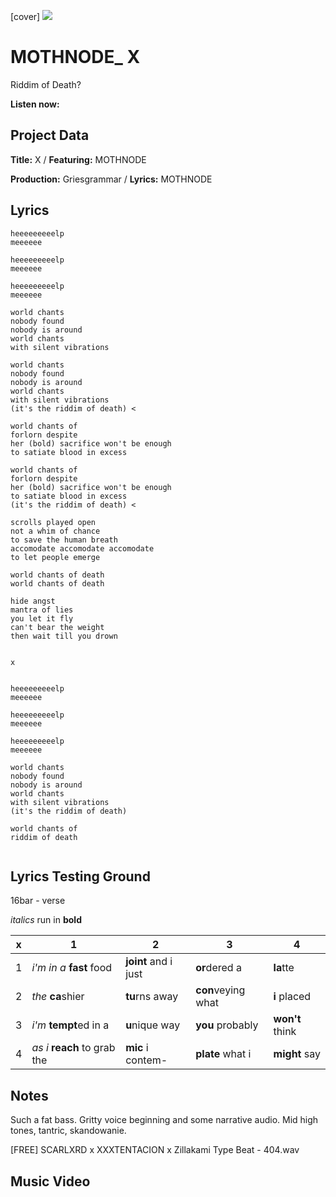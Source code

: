 [cover] ![](57175019_319474918741616_8502199518755923887_n.jpg)

# MOTHNODE_ X

Riddim of Death?

**Listen now:** 

## Project Data

**Title:** X / **Featuring:** MOTHNODE

**Production:** Griesgrammar / **Lyrics:** MOTHNODE

## Lyrics

```
heeeeeeeeelp
meeeeee

heeeeeeeeelp
meeeeee

heeeeeeeeelp
meeeeee

world chants
nobody found
nobody is around
world chants
with silent vibrations

world chants
nobody found
nobody is around
world chants
with silent vibrations
(it's the riddim of death) <

world chants of
forlorn despite
her (bold) sacrifice won't be enough
to satiate blood in excess 

world chants of
forlorn despite
her (bold) sacrifice won't be enough
to satiate blood in excess 
(it's the riddim of death) <

scrolls played open 
not a whim of chance
to save the human breath
accomodate accomodate accomodate
to let people emerge

world chants of death
world chants of death

hide angst
mantra of lies
you let it fly
can't bear the weight
then wait till you drown


x


heeeeeeeeelp
meeeeee

heeeeeeeeelp
meeeeee

heeeeeeeeelp
meeeeee

world chants
nobody found
nobody is around
world chants
with silent vibrations
(it's the riddim of death)

world chants of
riddim of death


```

## Lyrics Testing Ground

16bar - verse

*italics* run in
**bold**

| x | 1 | 2 | 3 | 4 |
|---|---|---|---|---|
| 1 | *i'm in a* **fast** food | **joint** and i just  | **or**dered a  | **la**tte  |
| 2 | *the* **ca**shier | **tu**rns away  |  **con**veying what |  **i** placed |
| 3 | *i'm* **tempt**ed in a | **u**nique way  |  **you** probably |  **won't** think |
| 4 | *as i* **reach** to grab the |  **mic** i contem-  | **plate** what i | **might** say |

## Notes

Such a fat bass. Gritty voice beginning and some narrative audio. Mid high tones, tantric, skandowanie.

[FREE] SCARLXRD x XXXTENTACION x Zillakami Type Beat - 404.wav

## Music Video
